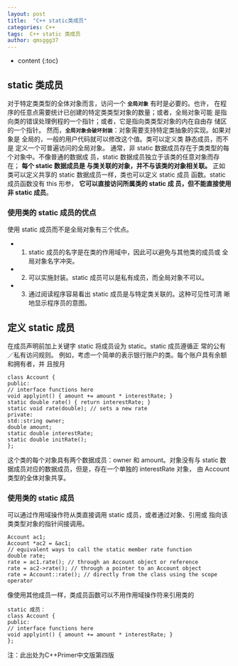 ```yaml
---
layout: post
title:  "C++ static类成员"
categories: C++
tags:  C++ static 类成员
author: qmsggg37
---
```


* content
{:toc}

## static 类成员
对于特定类类型的全体对象而言，访问一个 **`全局对象`** 有时是必要的。也许，
在程序的任意点需要统计已创建的特定类类型对象的数量；或者，全局对象可能
是指向类的错误处理例程的一个指针；或者，它是指向类类型对象的内在自由存
储区的一个指针。
然而，**`全局对象会破坏封装`**：对象需要支持特定类抽象的实现。如果对象是
全局的，一般的用户代码就可以修改这个值。类可以定义类 静态成员，而不是
定义一个可普遍访问的全局对象。
通常，非 static 数据成员存在于类类型的每个对象中。不像普通的数据成
员，static 数据成员独立于该类的任意对象而存在； **每个 static 数据成员是
与类关联的对象，并不与该类的对象相关联。**
正如类可以定义共享的 static 数据成员一样，类也可以定义 static 成员
函数。static 成员函数没有 this 形参， **它可以直接访问所属类的 static 成
员，但不能直接使用非 static 成员**。

### 使用类的 static 成员的优点
使用 static 成员而不是全局对象有三个优点。
- 1. static 成员的名字是在类的作用域中，因此可以避免与其他类的成员或
全局对象名字冲突。
- 2. 可以实施封装。static 成员可以是私有成员，而全局对象不可以。
- 3. 通过阅读程序容易看出 static 成员是与特定类关联的。这种可见性可清
晰地显示程序员的意图。

## 定义 static 成员
在成员声明前加上关键字 static 将成员设为 static。static 成员遵循正
常的公有／私有访问规则。
例如，考虑一个简单的表示银行账户的类。每个账户具有余额和拥有者，并
且按月

```
class Account {
public:
// interface functions here
void applyint() { amount += amount * interestRate; }
static double rate() { return interestRate; }
static void rate(double); // sets a new rate
private:
std::string owner;
double amount;
static double interestRate;
static double initRate();
};
```
这个类的每个对象具有两个数据成员：owner 和 amount。对象没有与
static 数据成员对应的数据成员，但是，存在一个单独的 interestRate 对象，
由 Account 类型的全体对象共享。

### 使用类的 static 成员
可以通过作用域操作符从类直接调用 static 成员，或者通过对象、引用或
指向该类类型对象的指针间接调用。

```
Account ac1;
Account *ac2 = &ac1;
// equivalent ways to call the static member rate function
double rate;
rate = ac1.rate(); // through an Account object or reference
rate = ac2->rate(); // through a pointer to an Account object
rate = Account::rate(); // directly from the class using the scope
operator
```

像使用其他成员一样，类成员函数可以不用作用域操作符来引用类的

```
static 成员：
class Account {
public:
// interface functions here
void applyint() { amount += amount * interestRate; }
};
```

注：此出处为C++Primer中文版第四版
